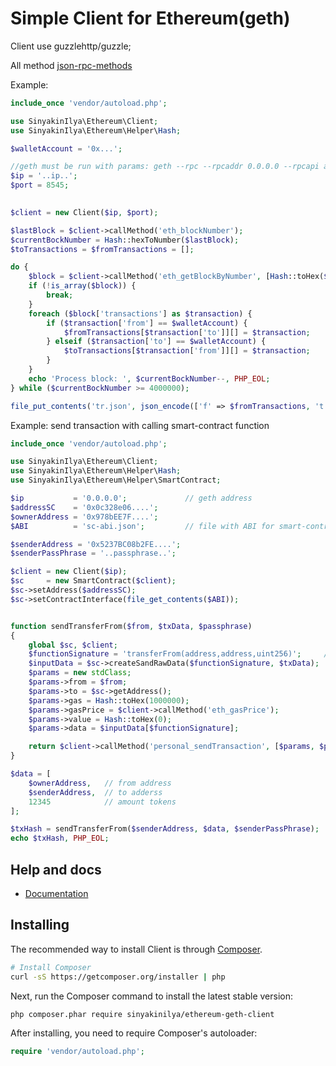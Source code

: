 Simple Client for Ethereum(geth)
=======================

Client use guzzlehttp/guzzle;

All method [json-rpc-methods](https://github.com/ethereum/wiki/wiki/JSON-RPC#json-rpc-methods)

Example:
```php
include_once 'vendor/autoload.php';

use SinyakinIlya\Ethereum\Client;
use SinyakinIlya\Ethereum\Helper\Hash;

$walletAccount = '0x...';

//geth must be run with params: geth --rpc --rpcaddr 0.0.0.0 --rpcapi admin,miner,shh,txpool,personal,eth,net,web3
$ip = '..ip..';
$port = 8545;

 
$client = new Client($ip, $port);

$lastBlock = $client->callMethod('eth_blockNumber');
$currentBockNumber = Hash::hexToNumber($lastBlock);
$toTransactions = $fromTransactions = [];

do {
    $block = $client->callMethod('eth_getBlockByNumber', [Hash::toHex($currentBockNumber), true]);
    if (!is_array($block)) {
        break;
    }
    foreach ($block['transactions'] as $transaction) {
        if ($transaction['from'] == $walletAccount) {
            $fromTransactions[$transaction['to']][] = $transaction;
        } elseif ($transaction['to'] == $walletAccount) {
            $toTransactions[$transaction['from']][] = $transaction;
        }
    }
    echo 'Process block: ', $currentBockNumber--, PHP_EOL;
} while ($currentBockNumber >= 4000000);

file_put_contents('tr.json', json_encode(['f' => $fromTransactions, 't' => $toTransactions]));
```

Example: send transaction with calling smart-contract function
```php
include_once 'vendor/autoload.php';

use SinyakinIlya\Ethereum\Client;
use SinyakinIlya\Ethereum\Helper\Hash;
use SinyakinIlya\Ethereum\Helper\SmartContract;

$ip           = '0.0.0.0';             // geth address 
$addressSC    = '0x0c328e06....';
$ownerAddress = '0x978bEE7F....';
$ABI          = 'sc-abi.json';         // file with ABI for smart-contract

$senderAddress = '0x5237BC08b2FE....';
$senderPassPhrase = '..passphrase..';

$client = new Client($ip);
$sc     = new SmartContract($client);
$sc->setAddress($addressSC);
$sc->setContractInterface(file_get_contents($ABI));


function sendTransferFrom($from, $txData, $passphrase)
{
    global $sc, $client;
    $functionSignature = 'transferFrom(address,address,uint256)';     //this is string you get from $sc->getFunctions();
    $inputData = $sc->createSandRawData($functionSignature, $txData);
    $params = new stdClass;
    $params->from = $from;
    $params->to = $sc->getAddress();
    $params->gas = Hash::toHex(1000000);
    $params->gasPrice = $client->callMethod('eth_gasPrice');
    $params->value = Hash::toHex(0);
    $params->data = $inputData[$functionSignature];

    return $client->callMethod('personal_sendTransaction', [$params, $passphrase]);
}

$data = [
    $ownerAddress,   // from address
    $senderAddress,  // to adderss
    12345            // amount tokens
];

$txHash = sendTransferFrom($senderAddress, $data, $senderPassPhrase);
echo $txHash, PHP_EOL;
```
## Help and docs

- [Documentation](https://github.com/ethereum/wiki/wiki/JSON-RPC#json-rpc-api)


## Installing 

The recommended way to install Client is through
[Composer](http://getcomposer.org).

```bash
# Install Composer
curl -sS https://getcomposer.org/installer | php
```

Next, run the Composer command to install the latest stable version:

```bash
php composer.phar require sinyakinilya/ethereum-geth-client
```

After installing, you need to require Composer's autoloader:

```php
require 'vendor/autoload.php';
```